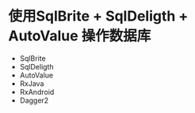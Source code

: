 # 使用SqlBrite + SqlDeligth + AutoValue 操作数据库

- SqlBrite
- SqlDeligth
- AutoValue
- RxJava
- RxAndroid
- Dagger2